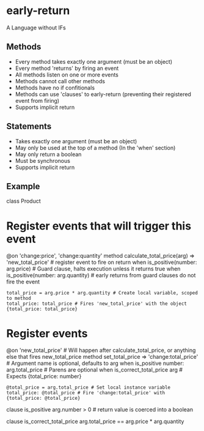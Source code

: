 early-return
============

A Language without IFs

Methods
-------

* Every method takes exactly one argument (must be an object)
* Every method 'returns' by firing an event
* All methods listen on one or more events
* Methods cannot call other methods
* Methods have no if confitionals
* Methods can use 'clauses' to early-return (preventing their registered event from firing)
* Supports implicit return

Statements
----------

* Takes exactly one argument (must be an object)
* May only be used at the top of a method (In the 'when' section)
* May only return a boolean
* Must be synchronous
* Supports implicit return


Example
-------

class Product
  # Register events that will trigger this event
  @on 'change:price', 'change:quantity'
  method calculate_total_price(arg) => 'new_total_price' # register event to fire on return
    when is_positive(number: arg.price)    # Guard clause, halts execution unless it returns true
    when is_positive(number: arg.quantity) # early returns from guard clauses do not fire the event

    total_price = arg.price * arg.quantity # Create local variable, scoped to method
    total_price: total_price # Fires 'new_total_price' with the object {total_price: total_price}

  # Register events
  @on 'new_total_price' # Will happen after calculate_total_price, or anything else that fires new_total_price
  method set_total_price => 'change:total_price' # Argument name is optional, defaults to arg
    when is_positive number: arg.total_price # Parens are optional
    when is_correct_total_price arg # Expects {total_price: number}

    @total_price = arg.total_price # Set local instance variable
    total_price: @total_price # Fire 'change:total_price' with {total_price: @total_price}

  clause is_positive
    arg.number > 0 # return value is coerced into a boolean

  clause is_correct_total_price
    arg.total_price == arg.price * arg.quantity
